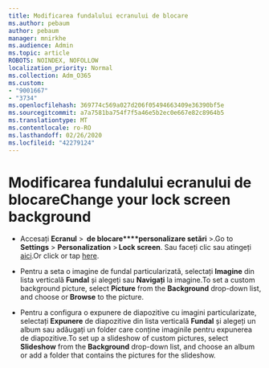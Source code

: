 ```yaml
---
title: Modificarea fundalului ecranului de blocare
ms.author: pebaum
author: pebaum
manager: mnirkhe
ms.audience: Admin
ms.topic: article
ROBOTS: NOINDEX, NOFOLLOW
localization_priority: Normal
ms.collection: Adm_O365
ms.custom:
- "9001667"
- "3734"
ms.openlocfilehash: 369774c569a027d206f05494663409e36390bf5e
ms.sourcegitcommit: a7a7581ba754f7f5a46e5b2ec0e667e82c8964b5
ms.translationtype: MT
ms.contentlocale: ro-RO
ms.lasthandoff: 02/26/2020
ms.locfileid: "42279124"
---
```

# <a name="change-your-lock-screen-background"></a><span data-ttu-id="edcd8-102">Modificarea fundalului ecranului de blocare</span><span class="sxs-lookup"><span data-stu-id="edcd8-102">Change your lock screen background</span></span>

- <span data-ttu-id="edcd8-103">Accesați **Ecranul** >  **de blocare\*\*\*\*personalizare setări** >.</span><span class="sxs-lookup"><span data-stu-id="edcd8-103">Go to **Settings** > **Personalization** > **Lock screen**.</span></span> <span data-ttu-id="edcd8-104">Sau faceți clic sau atingeți [aici](ms-settings:lockscreen?activationSource=GetHelp).</span><span class="sxs-lookup"><span data-stu-id="edcd8-104">Or click or tap [here](ms-settings:lockscreen?activationSource=GetHelp).</span></span>

- <span data-ttu-id="edcd8-105">Pentru a seta o imagine de fundal particularizată, selectați **Imagine** din lista verticală **Fundal** și alegeți sau **Navigați** la imagine.</span><span class="sxs-lookup"><span data-stu-id="edcd8-105">To set a custom background picture, select **Picture** from the **Background** drop-down list, and choose or **Browse** to the picture.</span></span> 

- <span data-ttu-id="edcd8-106">Pentru a configura o expunere de diapozitive cu imagini particularizate, selectați **Expunere** de diapozitive din lista verticală **Fundal** și alegeți un album sau adăugați un folder care conține imaginile pentru expunerea de diapozitive.</span><span class="sxs-lookup"><span data-stu-id="edcd8-106">To set up a slideshow of custom pictures, select **Slideshow** from the **Background** drop-down list, and choose an album or add a folder that contains the pictures for the slideshow.</span></span> 

